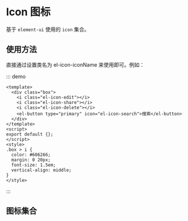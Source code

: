 # Icon 图标

基于 `element-ui` 使用的 `icon` 集合。

## 使用方法

直接通过设置类名为 el-icon-iconName 来使用即可。例如：

::: demo

```vue
<template>
  <div class="box">
    <i class="el-icon-edit"></i>
    <i class="el-icon-share"></i>
    <i class="el-icon-delete"></i>
    <el-button type="primary" icon="el-icon-search">搜索</el-button>
  </div>
</template>
<script>
export default {};
</script>
<style>
.box > i {
  color: #606266;
  margin: 0 20px;
  font-size: 1.5em;
  vertical-align: middle;
}
</style>
```

:::

## 图标集合

<icons-demo1 />
